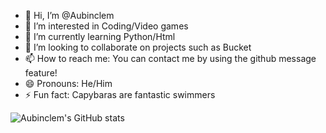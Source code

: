 - 👋 Hi, I’m @Aubinclem
- 👀 I’m interested in Coding/Video games
- 🌱 I’m currently learning Python/Html
- 💞️ I’m looking to collaborate on projects such as Bucket
- 📫 How to reach me: You can contact me by using the github message feature!
- 😄 Pronouns: He/Him
- ⚡ Fun fact: Capybaras are fantastic swimmers

<!---
Aubinclem/Aubinclem is a ✨ special ✨ repository because its `README.md` (this file) appears on your GitHub profile.
You can click the Preview link to take a look at your changes.
--->

![Aubinclem's GitHub stats](https://github-readme-stats.vercel.app/api?username=aubinclem&show_icons=true&theme=ambient_gradient)
